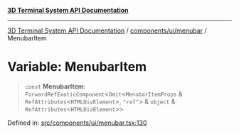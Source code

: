 [**3D Terminal System API Documentation**](../../../../README.md)

***

[3D Terminal System API Documentation](../../../../README.md) / [components/ui/menubar](../README.md) / MenubarItem

# Variable: MenubarItem

> `const` **MenubarItem**: `ForwardRefExoticComponent`\<`Omit`\<`MenubarItemProps` & `RefAttributes`\<`HTMLDivElement`\>, `"ref"`\> & `object` & `RefAttributes`\<`HTMLDivElement`\>\>

Defined in: [src/components/ui/menubar.tsx:130](https://github.com/Dicommunitas/ThreeJS_Terminal_3D/blob/fa305a5866f8e322e02a0c9af5d13b645eb5703c/src/components/ui/menubar.tsx#L130)
